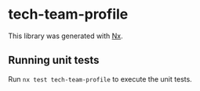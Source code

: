 # tech-team-profile

This library was generated with [Nx](https://nx.dev).

## Running unit tests

Run `nx test tech-team-profile` to execute the unit tests.
